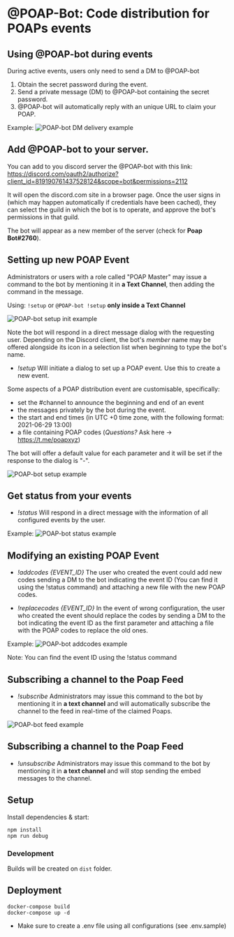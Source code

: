 # @POAP-Bot: Code distribution for POAPs events

## Using @POAP-bot during events

During active events, users only need to send a DM to @POAP-bot

1. Obtain the secret password during the event.
2. Send a private message (DM) to @POAP-bot containing the secret password.
3. @POAP-bot will automatically reply with an unique URL to claim your POAP.

Example:
![POAP-bot DM delivery example](https://github.com/poap-xyz/poap-bot-v2/blob/images/docs/examples/dm_delivery_example.png?raw=true)

## Add @POAP-bot to your server.

You can add to you discord server the @POAP-bot with this link:
https://discord.com/oauth2/authorize?client_id=819190761437528124&scope=bot&permissions=2112

It will open the discord.com site in a browser page. Once the user signs in (which may happen automatically if credentials have been cached), they can select the guild in which the bot is to operate, and approve the bot's permissions in that guild.

The bot will appear as a new member of the server (check for __Poap Bot#2760__).

## Setting up new POAP Event

Administrators or users with a role called "POAP Master" may issue a command to the bot by mentioning it in __a Text Channel__, then adding the command in the message. 

Using:
`!setup` or `@POAP-bot !setup` __only inside a Text Channel__

![POAP-bot setup init example](https://github.com/poap-xyz/poap-bot-v2/blob/images/docs/examples/start_setup_example.png?raw=true)

Note the bot will respond in a direct message dialog with the requesting user. Depending on the Discord client, the bot's _member_ name may be offered alongside its icon in a selection list when beginning to type the bot's name.

- _!setup_ Will initiate a dialog to set up a POAP event. Use this to create a new event.

Some aspects of a POAP distribution event are customisable, specifically:

- set the #channel to announce the beginning and end of an event
- the messages privately by the bot during the event.
- the start and end times (in UTC +0 time zone, with the following format: 2021-06-29 13:00)
- a file containing POAP codes (_Questions?_ Ask here -> https://t.me/poapxyz)

The bot will offer a default value for each parameter and it will be set if the response to the dialog is "-".

![POAP-bot setup example](https://github.com/poap-xyz/poap-bot-v2/blob/images/docs/examples/setup_example.png?raw=true)

## Get status from your events
- _!status_ Will respond in a direct message with the information of all configured events by the user.

Example:
![POAP-bot status example](https://github.com/poap-xyz/poap-bot-v2/blob/images/docs/examples/status_example.png?raw=true)

## Modifying an existing POAP Event
- _!addcodes {EVENT_ID}_ The user who created the event could add new codes sending a DM to the bot indicating the event ID (You can find it using the !status command) and attaching a new file with the new POAP codes.

- _!replacecodes {EVENT_ID}_ In the event of wrong configuration, the user who created the event should replace the codes by sending a DM to the bot indicating the event ID as the first parameter and attaching a file with the POAP codes to replace the old ones.

Example:
![POAP-bot addcodes example](https://github.com/poap-xyz/poap-bot-v2/blob/images/docs/examples/add_codes_example.png?raw=true)

Note: You can find the event ID using the !status command

## Subscribing a channel to the Poap Feed
- _!subscribe_ Administrators may issue this command to the bot by mentioning it in __a text channel__ and will automatically subscribe the channel to the feed in real-time of the claimed Poaps.

![POAP-bot feed example](https://github.com/poap-xyz/poap-bot-v2/blob/images/docs/examples/subscribe_feed_example.png?raw=true)

## Subscribing a channel to the Poap Feed
- _!unsubscribe_ Administrators may issue this command to the bot by mentioning it in __a text channel__ and will stop sending the embed messages to the channel. 

## Setup

Install dependencies & start:

    npm install
    npm run debug

### Development
Builds will be created on `dist` folder.

## Deployment

    docker-compose build
    docker-compose up -d

- Make sure to create a .env file using all configurations (see .env.sample)
